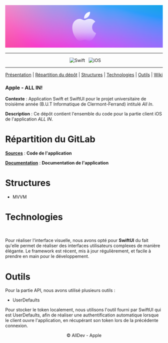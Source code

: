 <div align="center">

  <img src="Documentation/Images/Banner-AllIn.png" />
    
---

&nbsp; ![Swift](https://img.shields.io/badge/Swift-F05138.svg?style=for-the-badge&logo=Swift&logoColor=white)
&nbsp; ![iOS](https://img.shields.io/badge/iOS-000000.svg?style=for-the-badge&logo=Apple&logoColor=white)

---

[Présentation](#apple---all-in) | [Répartition du dépôt](#répartition-du-gitlab) | [Structures](#structures) | [Technologies](#technologies) | [Outils](#outils) | [Wiki](https://codefirst.iut.uca.fr/git/AllDev/Gestion_de_projet/wiki)

</div>

### Apple - ALL IN!

**Contexte** : Application Swift et SwiftUI pour le projet universitaire de troisième année (B.U.T Informatique de Clermont-Ferrand) intitulé *All In*.
</br>

**Description** : Ce dépôt contient l'ensemble du code pour la partie client iOS de l'application *ALL IN*.
</br>

# Répartition du GitLab

[**Sources**](Sources) : **Code de l'application**

[**Documentation**](Documentation) : **Documentation de l'application**


# Structures

- MVVM



# Technologies

<img src="" />

Pour réaliser l'interface visuelle, nous avons opté pour **SwiftUI** du fait qu'elle permet de réaliser des interfaces utilisateurs complexes de manière élégante. Le framework est récent, mis à jour régulièrement, et facile à prendre en main pour le développement.

# Outils

Pour la partie API, nous avons utilisé plusieurs outils :

- UserDefaults

Pour stocker le token localement, nous utilisons l'outil fourni par SwiftUI qui est UserDefaults, afin de réaliser une authentification automatique lorsque le client ouvre l'application, en récupérant son token lors de la précédente connexion.

<div align="center">

© AllDev - Apple

</div>